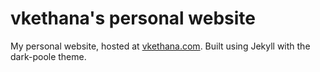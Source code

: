 # vkethana's personal website 
My personal website, hosted at [vkethana.com](https://vkethana.com). Built using Jekyll with the dark-poole theme.
